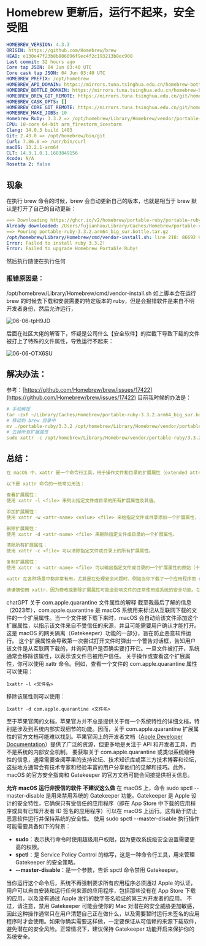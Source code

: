 # Homebrew 更新后，运行不起来，安全受阻

```yaml
HOMEBREW_VERSION: 4.3.3
ORIGIN: https://github.com/Homebrew/brew
HEAD: e130e47f23b8b806096f9ec4f2c193213b8ec908
Last commit: 32 hours ago
Core tap JSON: 04 Jun 03:40 UTC
Core cask tap JSON: 04 Jun 03:40 UTC
HOMEBREW_PREFIX: /opt/homebrew
HOMEBREW_API_DOMAIN: https://mirrors.tuna.tsinghua.edu.cn/homebrew-bottles/api
HOMEBREW_BOTTLE_DOMAIN: https://mirrors.tuna.tsinghua.edu.cn/homebrew-bottles
HOMEBREW_BREW_GIT_REMOTE: https://mirrors.tuna.tsinghua.edu.cn/git/homebrew/brew.git
HOMEBREW_CASK_OPTS: []
HOMEBREW_CORE_GIT_REMOTE: https://mirrors.tuna.tsinghua.edu.cn/git/homebrew/homebrew-core.git
HOMEBREW_MAKE_JOBS: 10
Homebrew Ruby: 3.3.2 => /opt/homebrew/Library/Homebrew/vendor/portable-ruby/3.3.2/bin/ruby
CPU: 10-core 64-bit arm_firestorm_icestorm
Clang: 14.0.3 build 1403
Git: 2.43.0 => /opt/homebrew/bin/git
Curl: 7.86.0 => /usr/bin/curl
macOS: 13.2.1-arm64
CLT: 14.3.1.0.1.1683849156
Xcode: N/A
Rosetta 2: false
```
<a name="VcJyC"></a>
## 现象
在执行 brew 命令的时候，brew 会自动更新自己的版本，也就是相当于 brew 默认是打开了自己的自动更新：
```yaml
==> Downloading https://ghcr.io/v2/homebrew/portable-ruby/portable-ruby/blobs/sha256:bbb73a9d86fa37128c54c74b020096a646c46c525fd5eb0c4a2467551fb2d377
Already downloaded: /Users/fujianhao/Library/Caches/Homebrew/portable-ruby-3.3.2.arm64_big_sur.bottle.tar.gz
==> Pouring portable-ruby-3.3.2.arm64_big_sur.bottle.tar.gz
/opt/homebrew/Library/Homebrew/cmd/vendor-install.sh: line 218: 86692 Killed: 9               "./${VENDOR_VERSION}/bin/${VENDOR_NAME}" --version > /dev/null
Error: Failed to install ruby 3.3.2!
Error: Failed to upgrade Homebrew Portable Ruby!
```
然后执行随便在执行任何
<a name="dPpXv"></a>
### 报错原因是：
/opt/homebrew/Library/Homebrew/cmd/vendor-install.sh
如上脚本会在运行 brew 的时候去下载和安装需要的特定版本的 ruby，但是会报错软件是来自不明开发者身份，然后允许运行，

![06-06-tpH9JD](https://alphababy-blog.oss-cn-chengdu.aliyuncs.com/uPic/2024/06-06-tpH9JD.png)

后面在社区大佬的解答下，怀疑是公司什么【安全软件】的拦截下导致下载的文件被打上了特殊的文件属性，导致运行不起来：

![06-06-OTX6SU](https://alphababy-blog.oss-cn-chengdu.aliyuncs.com/uPic/2024/06-06-OTX6SU.png)

<a name="y8fOq"></a>
## 解决办法：
参考：[https://github.com/Homebrew/brew/issues/17422](https://github.com/Homebrew/brew/issues/17422)
目前我时候的办法是：

```yaml
# 手动解压
tar -zxf ~/Library/Caches/Homebrew/portable-ruby-3.3.2.arm64_big_sur.bottle.tar.gz
# 移动到 brew 目录中
mv ./portable-ruby/3.3.2 /opt/homebrew/Library/Homebrew/vendor/portable-ruby/
# 去掉所有扩展属性
sudo xattr -c /opt/homebrew/Library/Homebrew/vendor/portable-ruby/3.3.2/bin/ruby
```
<a name="trEol"></a>
## 总结：
```yaml
在 macOS 中，xattr 是一个命令行工具，用于操作文件和目录的扩展属性（extended attributes）。扩展属性是与文件系统项（例如文件或目录）相关联的元数据，它们不同于传统的文件属性（如大小、修改日期等），可以用来存储额外的信息，例如文件的来源、自定义图标、备份状态等。

以下是 xattr 命令的一些常见用法：

查看扩展属性：
使用 xattr -l <file> 来列出指定文件或目录的所有扩展属性及其值。

添加扩展属性：
使用 xattr -w <attr-name> <value> <file> 来给指定文件或目录添加一个扩展属性，其中 <attr-name> 是属性名称，<value> 是要赋予属性的值。

删除扩展属性：
使用 xattr -d <attr-name> <file> 来删除指定文件或目录的一个扩展属性。

清除所有扩展属性：
使用 xattr -c <file> 可以清除指定文件或目录上的所有扩展属性。

复制扩展属性：
使用 xattr -x <attr-name> <file> 可以输出指定文件或目录的一个扩展属性的原始（十六进制）值。

xattr 在各种场景中都非常有用，尤其是在处理安全问题时，例如当你下载了一个应用程序而 macOS 提示它来自于未知开发者，系统可能会添加一个名为com.apple.quarantine的扩展属性，用以标记此文件已被隔离。你可以使用 xattr 命令查看这个属性，并在必要时将其删除。

请谨慎使用 xattr，因为修改或删除扩展属性可能会影响文件的正常使用或系统的安全功能。在做出任何更改之前，一定要确保你理解可能的后果。
```

chatGPT 关于 com.apple.quarantine 文件属性的解释
截至我最后了解的信息（2023年），com.apple.quarantine 是 macOS 系统用来标记从互联网下载的文件的一个扩展属性。当一个文件被下载下来时，macOS 会自动给该文件添加这个扩展属性，以指示该文件来自不受信任的来源，并且可能需要用户确认才能打开。这是 macOS 的网关隔离（Gatekeeper）功能的一部分，旨在防止恶意软件运行。
这个扩展属性会导致第一次尝试打开文件时弹出一个警告对话框，告知用户该文件是从互联网下载的，并询问用户是否确实要打开它。一旦文件被打开，系统通常会移除该属性，以表示该文件已被用户信任。
关于操作或查看这个扩展属性，你可以使用 xattr 命令。例如，查看一个文件的 com.apple.quarantine 属性可以使用：
```
1xattr -l <文件名>
```
移除该属性则可以使用：
```
1xattr -d com.apple.quarantine <文件名>
```
至于苹果官网的文档，苹果官方并不总是提供关于每一个系统特性的详细文档，特别是涉及到系统内部实现细节的功能。因而，关于 com.apple.quarantine 扩展属性的官方文档可能难以找到。苹果官网上的开发者文档（[Apple Developer Documentation](https://developer.apple.com/documentation)）提供了广泛的资源，但更多地是关注于 API 和开发者工具，而不是系统的内部安全机制。
要获取关于 com.apple.quarantine 或类似系统级特性的信息，通常需要查阅苹果的支持论坛、技术知识库或第三方技术博客和论坛，这些地方通常会有技术专家和经验丰富的用户分享他们的见解和技巧。此外，macOS 的官方安全指南和 Gatekeeper 的官方文档可能会间接提供相关信息。

**允许 macOS 运行非授信的软件**
**不建议这么做**
在 macOS 上，命令 sudo spctl --master-disable 是用来禁用系统的 Gatekeeper 功能。Gatekeeper 是 Apple 设计的安全特性，它确保只有受信任的应用程序（即在 App Store 中下载的应用程序或具有已知开发者 ID 签名的应用程序）可以在 macOS 上运行。这有助于防止恶意软件运行并保持系统的安全性。
使用 sudo spctl --master-disable 执行操作可能需要具备如下的背景：

- **sudo**：表示执行命令时使用超级用户权限，因为更改系统级安全设置需要更高的权限。
- **spctl**：是 Service Policy Control 的缩写，这是一种命令行工具，用来管理 Gatekeeper 的安全策略。
- **--master-disable**：是一个参数，告诉 spctl 命令禁用 Gatekeeper。

当你运行这个命令后，系统不再强制要求所有应用程序必须通过 Apple 的认证，用户可以自由安装和运行任何来源的应用程序，包括那些没有在 App Store 下载的应用，以及没有通过 Apple 发行的数字签名验证的第三方开发者的应用。
不过，请注意，禁用 Gatekeeper 可能会使你的 Mac 对潜在的安全威胁更加敏感，因此这种操作通常只在用户清楚自己正在做什么，以及需要暂时运行未签名的应用程序时才会使用。如果你确实需要这样做，一定要保证从可信赖的来源下载软件，避免潜在的安全风险。正常情况下，建议保持 Gatekeeper 功能开启来保护你的系统安全。

